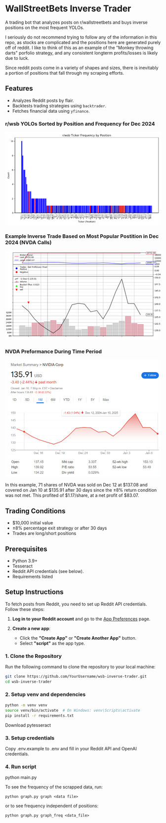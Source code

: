 # WallStreetBets Inverse Trader

A trading bot that analyzes posts on r/wallstreetbets and buys inverse positions on the most frequent YOLOs.

I seriously do not recommend trying to follow any of the information in this repo, as stocks are complicated and the positions here are generated purely off of reddit. I like to think of this as an example of the "Monkey throwing darts" porfolio strategy, and any consistent longterm profits/losses is likely due to luck. 

Since reddit posts come in a variety of shapes and sizes, there is inevitably a portion of positions that fall through my scraping efforts.

## Features
- Analyzes Reddit posts by flair.
- Backtests trading strategies using `backtrader`.
- Fetches financial data using `yfinance`.

### r/wsb YOLOs Sorted by Position and Frequency for Dec 2024
![position frequency screenshot](screenshots/freq.png)

### Example Inverse Trade Based on Most Popular Postition in Dec 2024 (NVDA Calls)
![outcome screenshot](screenshots/example_trade.png)

### NVDA Preformance During Time Period
![NVDA preformance screenshot](screenshots/nvda_real.png)

In this example, 71 shares of NVDA was sold on Dec 12 at $137.08 and covered on Jan 10 at $135.91 after 30 days since the ±8% return condition was not met. This profited of $1.17/share, at a net profit of $83.07.

## Trading Conditions
 - $10,000 initial value
 - ±8% percentage exit strategy or after 30 days
 - Trades are long/short positions
   
## Prerequisites
- Python 3.9+
- Tesseract 
- Reddit API credentials (see below).
- Requirements listed

## **Setup Instructions**

To fetch posts from Reddit, you need to set up Reddit API credentials. Follow these steps:

1. **Log in to your Reddit account** and go to the [App Preferences](https://www.reddit.com/prefs/apps) page.

2. **Create a new app**:
   - Click the **"Create App"** or **"Create Another App"** button.
   - Select **"script"** as the app type.


### **1. Clone the Repository**
Run the following command to clone the repository to your local machine:
```bash
git clone https://github.com/YourUsername/wsb-inverse-trader.git
cd wsb-inverse-trader
```
### **2. Setup venv and dependencies**
```bash
python -m venv venv
source venv/bin/activate  # On Windows: venv\Scripts\activate
pip install -r requirements.txt
```

Download pytesseract
### **3. Setup credentials**

Copy .env.example to .env and fill in your Reddit API and OpenAI credentials.

### **4. Run script**

python main.py

To see the frequency of the scrapped data, run:

```
python graph.py graph <data file>
```
or to see frequency independent of positions:

```
python graph.py graph_freq <data_file>
```

